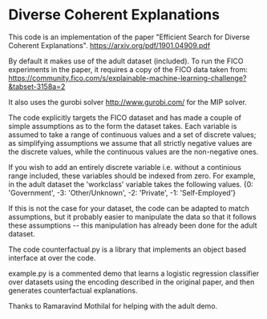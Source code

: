 # Diverse Coherent Explanations

This code is an implementation of the paper "Efficient Search for Diverse
Coherent Explanations". 
https://arxiv.org/pdf/1901.04909.pdf 

By default it makes use of the adult dataset (included). 
To run the FICO experiments in the paper, it requires a copy of the
FICO data taken from:
https://community.fico.com/s/explainable-machine-learning-challenge?&tabset-3158a=2

It also uses the gurobi solver http://www.gurobi.com/ for the MIP solver. 

The code explicitly targets the FICO dataset and has made a couple of simple
assumptions as to the form the dataset takes. Each variable is assumed to take a
range of continuous values and a set of discrete values; as simplifying
assumptions we assume that all strictly negative values are the discrete values,
while the continuous values are the non-negative ones.

If you wish to add an entirely discrete variable i.e. without a continious range
included, these variables should be indexed from zero. For example,
in the adult dataset the 'workclass' variable takes the following values.
{0: 'Government', -3: 'Other/Unknown', -2: 'Private', -1: 'Self-Employed'}

If this is not the case for your dataset, the code can be adapted to match
assumptions, but it probably easier to manipulate the data so that it follows
these assumptions -- this manipulation has already been done for the adult 
dataset.

The code counterfactual.py is a library that implements an object based
interface at over the code. 

example.py is a commented demo that learns a logistic regression classifier 
over datasets using the encoding described in the original paper, and then 
generates counterfactual explanations.

Thanks to Ramaravind Mothilal for helping with the adult demo.



